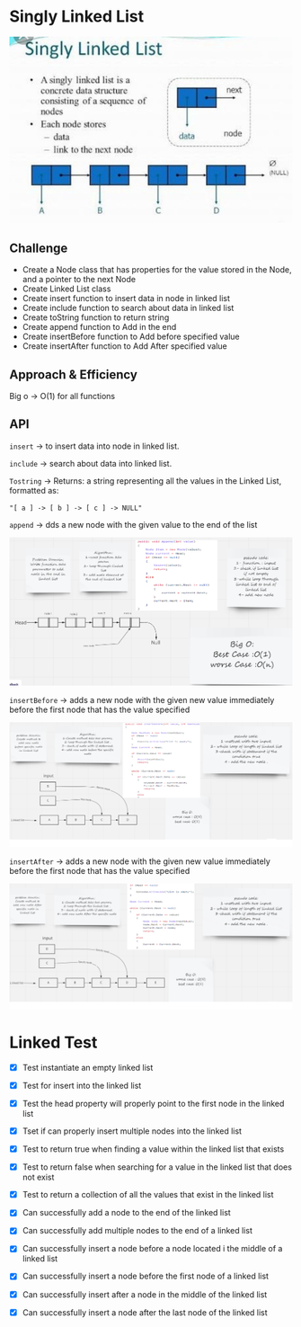 # Singly Linked List
![](./img/linklist.jpeg)



## Challenge
* Create a Node class that has properties for the value stored in the Node, and a pointer to the next Node
* Create Linked List class
* Create insert function to insert data in node in linked list
* Create include function to search about data in linked list
* Create toString function to return string
* Create append function to Add in the end
* Create insertBefore function to Add before specified value
* Create insertAfter function to Add After specified value

## Approach & Efficiency
Big o -> O(1) for all functions


## API
`insert` -> to insert data into node in linked list.

`include` -> search about data into linked list.

`Tostring` -> Returns: a string representing all the values in the Linked List, formatted as:

```
"[ a ] -> [ b ] -> [ c ] -> NULL"
```
`append` -> dds a new node with the given value to the end of the list

![](./img/Append.png)

`insertBefore` -> adds a new node with the given new value immediately before the first node that has the value specified


![](./img/Insert-before.png)

`insertAfter` -> adds a new node with the given new value immediately before the first node that has the value specified

![](./img/Insert-After.png)


# Linked Test

- [x] Test instantiate an empty linked list
- [x] Test for insert into the linked list
- [x] Test the head property will properly point to the first node in the linked list
- [x] Tset if can properly insert multiple nodes into the linked list
- [x] Test to return true when finding a value within the linked list that exists
- [x] Test to return false when searching for a value in the linked list that does not exist
- [x] Test to return a collection of all the values that exist in the linked list
- [x] Can successfully add a node to the end of the linked list
- [x] Can successfully add multiple nodes to the end of a linked list
- [x] Can successfully insert a node before a node located i the middle of a linked list
- [x] Can successfully insert a node before the first node of a linked list
- [x] Can successfully insert after a node in the middle of the linked list
- [x] Can successfully insert a node after the last node of the linked list




